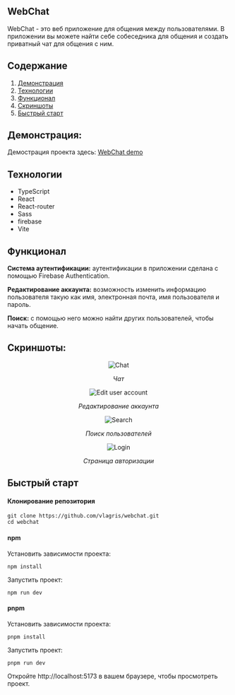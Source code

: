 ## WebChat

WebChat - это веб приложение для общения между пользователями. В приложении вы можете найти себе собеседника для общения и создать приватный чат для общения с ним.


## Содержание
1. [Демонстрация](#демонстрация)
2. [Технологии](#технологии)
3. [Функционал](#функционал)
4. [Скриншоты](#скриншоты)
5. [Быстрый старт](#быстрый-старт)


## Демонстрация:
Демострация проекта здесь: [WebChat demo](https://vlagris.github.io/webchat/)


## Технологии
- TypeScript
- React
- React-router
- Sass
- firebase
- Vite


## Функционал
**Система аутентификации:** аутентификации в приложении сделана с помощью Firebase Authentication.

**Редактирование аккаунта:** возможность изменить информацию пользователя такую как имя, электронная почта,
имя пользователя и пароль.

**Поиск:** с помощью него можно найти других пользователей, чтобы начать общение.


## Скриншоты:
<div align="center"> 
  <img alt="Chat" src="https://github.com/vlagris/webchat/blob/main/screenshots/chat-open.png">
  <p><i>Чат</i></p>
  <img alt="Edit user account" src="https://github.com/vlagris/webchat/blob/main/screenshots/edit-account.png">
  <p><i>Редактирование аккаунта</i></p>
  <img alt="Search" src="https://github.com/vlagris/webchat/blob/main/screenshots/search.png">
  <p><i>Поиск пользователей</i></p>
  <img alt="Login" src="https://github.com/vlagris/webchat/blob/main/screenshots/login-page.png">
  <p><i>Страница авторизации</i></p>
</div>


## Быстрый старт

#### Клонирование репозитория
```
git clone https://github.com/vlagris/webchat.git
cd webchat
```

#### npm
Установить зависимости проекта:
```
npm install
```
Запустить проект:
```
npm run dev
```

#### pnpm
Установить зависимости проекта:
```
pnpm install
```
Запустить проект:
```
pnpm run dev
```
Откройте http://localhost:5173 в вашем браузере, чтобы просмотреть проект.